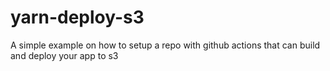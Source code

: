 # yarn-deploy-s3
A simple example on how to setup a repo with github actions that can build and deploy your app to s3
